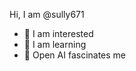 Hi, I am @sully671
- 👀 I am interested 
- 🌱 I am learning
- 💞️ Open AI fascinates me

<!---
sully671/sully671 is a ✨ special ✨ repository because its `README.md` (this file) appears on your GitHub profile.
You can click the Preview link to take a look at your changes.
--->
